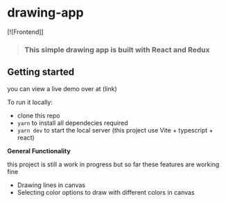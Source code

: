 # drawing-app

[![Frontend]]

> ### This simple drawing app is built with React and Redux



## Getting started

you can view a live demo over at (link)

To run it locally:

- clone this repo
- `yarn` to install all dependecies required
- `yarn dev` to start the local server (this project use Vite + typescript + react)



**General Functionality**

this project is still a work in progress
but so far these features are working fine

- Drawing lines in canvas
- Selecting color options to draw with different colors in canvas



